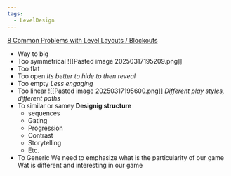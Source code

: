 ```yaml
---
tags:
  - LevelDesign
---
```

[8 Common Problems with Level Layouts / Blockouts](https://www.youtube.com/watch?v=wJEaWQz4180)

* Way to big
* Too symmetrical
![[Pasted image 20250317195209.png]]
* Too flat
* Too open 
*Its better to hide to then reveal*
* Too empty 
*Less engaging*
* Too linear
![[Pasted image 20250317195600.png]]
*Different play styles, different paths*
* To similar or samey
**Designig structure**
	- sequences
	- Gating
	- Progression
	- Contrast
	- Storytelling
	- Etc.
* To Generic
We need to emphasize what is the particularity of our game 
Wat is different and interesting in our game 



